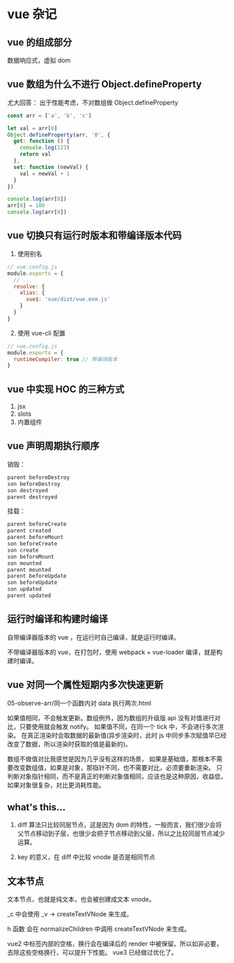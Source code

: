 # vue 杂记

## vue 的组成部分

数据响应式，虚拟 dom

## vue 数组为什么不进行 Object.defineProperty

尤大回答： 出于性能考虑，不对数组做 Object.defineProperty

```js
const arr = ['a', 'b', 'c']

let val = arr[0]
Object.defineProperty(arr, '0', {
  get: function () {
    console.log(123)
    return val
  },
  set: function (newVal) {
    val = newVal + 1
  }
})

console.log(arr[0])
arr[0] = 100
console.log(arr[0])
```

## vue 切换只有运行时版本和带编译版本代码

1. 使用别名

```js
// vue.config.js
module.exports = {
  // ...
  resolve: {
    alias: {
      vue$: 'vue/dist/vue.esm.js'
    }
  }
}
```

2. 使用 vue-cli 配置

```js
// vue.config.js
module.exports = {
  runtimeCompiler: true // 带编译版本
}
```

## vue 中实现 HOC 的三种方式

1. jsx
2. slots
3. <component v-bind:is="currentTabComponent"></component> 内置组件

## vue 声明周期执行顺序

销毁：

```js
parent beforeDestroy
son beforeDestroy
son destroyed
parent destroyed
```

挂载：

```js
parent beforeCreate
parent created
parent beforeMount
son beforeCreate
son create
son beforeMount
son mounted
parent mounted
parent beforeUpdate
son beforeUpdate
son updated
parent updated
```

## 运行时编译和构建时编译

自带编译器版本的 vue ，在运行时自己编译，就是运行时编译。

不带编译器版本的 vue，在打包时，使用 webpack + vue-loader 编译，就是构建时编译。

## vue 对同一个属性短期内多次快速更新

05-observe-arr/同一个函数内对 data 执行两次.html

如果值相同，不会触发更新。数组例外，因为数组的升级版 api 没有对值进行对比，只要使用就会触发 notify。
如果值不同，在同一个 tick 中，不会进行多次渲染。
在真正渲染时会取数据的最新值(异步渲染时，此时 js 中同步多次赋值早已经改变了数据，所以渲染时获取的值是最新的)。

数组不做值对比我感觉是因为几乎没有这样的场景，
如果是基础值，那根本不需要改变数组值，如果是对象，那指针不同，也不需要对比，必须要重新渲染。
只判断对象指针相同，而不是真正的判断对象值相同，应该也是这种原因，收益低，如果对象很复杂，对比更消耗性能。

## what's this...

1. diff 算法只比较同层节点，这是因为 dom 的特性，一般而言，我们很少会将父节点移动到子层，也很少会把子节点移动到父层，所以之比较同层节点减少运算。

2. key 的意义，在 diff 中比较 vnode 是否是相同节点

## 文本节点

文本节点，也就是纯文本，也会被创建成文本 vnode。

\_c 中会使用 \_v -> createTextVNode 来生成。

h 函数 会在 normalizeChildren 中调用 createTextVNode 来生成。

vue2 中标签内部的空格，换行会在编译后的 render 中被保留。所以如非必要，去除这些空格换行，可以提升下性能。 vue3 已经做过优化了。

